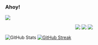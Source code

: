 ### Ahoy!

<!--
**leafoffaith/leafoffaith** is a ✨ _special_ ✨ repository because its `README.md` (this file) appears on your GitHub profile.

Here are some ideas to get you started:
- 👯 I’m looking to collaborate on ...
- 🤔 I’m looking for help with ...
- 💬 Ask me about ...
- 📫 How to reach me: shaurya2
- ⚡ Fun fact: ...
<img align="right" alt="Coding" width="400" src="https://twitter.com/i/status/1630183872658030596">

https://i.redd.it/ark-road-by-artist-kevin-hong-v0-rdil8nfglg4b1.png?s=4dc44939728dac38894bdc01aa649379198c786f
-->

<img src="https://i.imgur.com/YU4ctSw.png" />

<p align="center">
 
 <img src="https://badges.pufler.dev/visits/ritik307/leafoffaith"/> 
 <img src="https://badges.pufler.dev/repos/leafoffaith"/>
 <img src="https://badges.pufler.dev/commits/monthly/leafoffaith" />

</p>

<p align="center">

![GitHub Stats](https://github-readme-stats.vercel.app/api?username=leafoffaith&theme=synthwave)
[![GitHub Streak](https://github-readme-streak-stats.herokuapp.com/?user=leafoffaith)](https://git.io/streak-stats)

</p>
